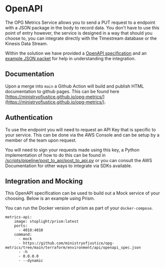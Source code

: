 # OpenAPI

The OPG Metrics Service allows you to send a PUT request to a endpoint with a JSON package in the body to record data. You don't have to use this point of entry however, the service is designed in a way that should you choose to, you can integrate directly with the Timestream database or the Kinesis Data Stream.

Within the solution we have provided a [OpenAPI specification](/terraform/environment/api/openapi_spec.json) and an [example JSON packet](/terraform/environment/api/examples/put_metrics.json) for help in understanding the integration.

## Documentation

Upon a merge into `main` a Github Action will build and publish HTML documentation to github pages. This can be found here [https://ministryofjustice.github.io/opg-metrics/](https://ministryofjustice.github.io/opg-metrics/).

## Authentication

To use the endpoint you will need to request an API Key that is specific to your service. This can be done via the AWS Console and can be setup by a member of the team upon request.

You will need to sign your requests made using this key, a Python implementation of how to do this can be found in [/scripts/pipeline/post_to_api/post_to_api.py](/scripts/pipeline/post_to_api/post_to_api.py) or you can consult the AWS Documentation for other ways to integrate via SDKs available.

## Integration and Mocking

This OpenAPI specification can be used to build out a Mock service of your choosing. Below is an example using Prism.

You can run the Docker version of prism as part of your `docker-compose`.

```
metrics-api:
    image: stoplight/prism:latest
    ports:
      - 4010:4010
    command:
      - mock
      - https://github.com/ministryofjustice/opg-metrics/tree/main/terraform/environment/api/openapi_spec.json
      - -h
      - 0.0.0.0
      - --dynamic
```
